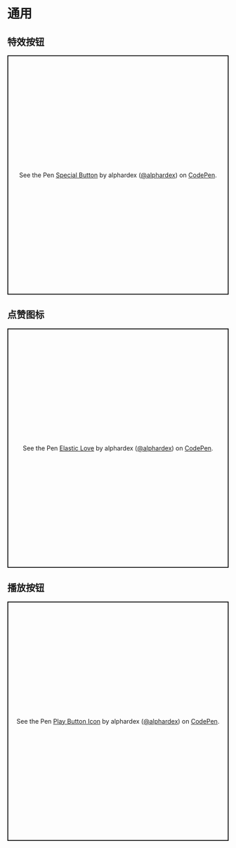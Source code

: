 # 通用

## 特效按钮

<p class="codepen" data-height="265" data-theme-id="dark" data-default-tab="html,result" data-user="alphardex" data-slug-hash="NWqEdKz" style="height: 545px; box-sizing: border-box; display: flex; align-items: center; justify-content: center; border: 2px solid; margin: 1em 0; padding: 1em;" data-pen-title="Special Button">
  <span>See the Pen <a href="https://codepen.io/alphardex/pen/NWqEdKz">
  Special Button</a> by alphardex (<a href="https://codepen.io/alphardex">@alphardex</a>)
  on <a href="https://codepen.io">CodePen</a>.</span>
</p>
<script async src="https://static.codepen.io/assets/embed/ei.js"></script>

## 点赞图标

<p class="codepen" data-height="265" data-theme-id="dark" data-default-tab="html,result" data-user="alphardex" data-slug-hash="gOpWpjq" style="height: 545px; box-sizing: border-box; display: flex; align-items: center; justify-content: center; border: 2px solid; margin: 1em 0; padding: 1em;" data-pen-title="Elastic Love">
  <span>See the Pen <a href="https://codepen.io/alphardex/pen/gOpWpjq">
  Elastic Love</a> by alphardex (<a href="https://codepen.io/alphardex">@alphardex</a>)
  on <a href="https://codepen.io">CodePen</a>.</span>
</p>
<script async src="https://static.codepen.io/assets/embed/ei.js"></script>

## 播放按钮

<p class="codepen" data-height="265" data-theme-id="dark" data-default-tab="css,result" data-user="alphardex" data-slug-hash="rNOBjje" style="height: 545px; box-sizing: border-box; display: flex; align-items: center; justify-content: center; border: 2px solid; margin: 1em 0; padding: 1em;" data-pen-title="Play Button Icon">
  <span>See the Pen <a href="https://codepen.io/alphardex/pen/rNOBjje">
  Play Button Icon</a> by alphardex (<a href="https://codepen.io/alphardex">@alphardex</a>)
  on <a href="https://codepen.io">CodePen</a>.</span>
</p>
<script async src="https://static.codepen.io/assets/embed/ei.js"></script>
